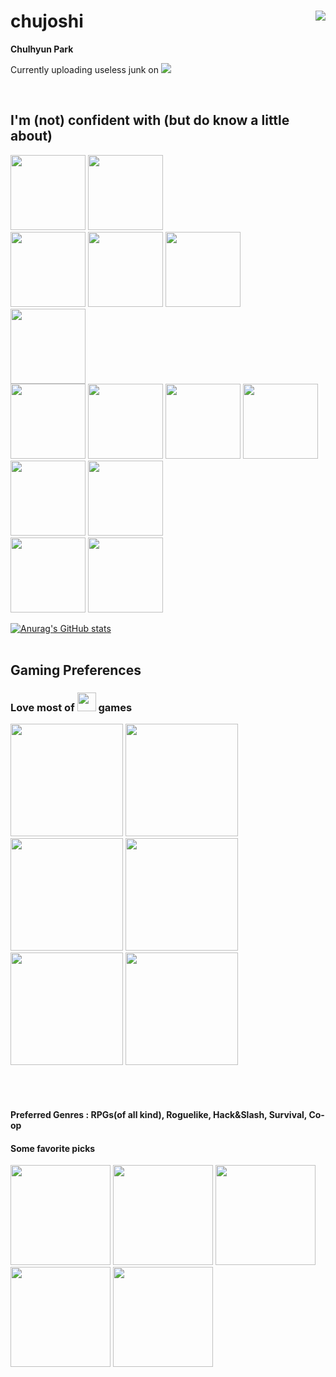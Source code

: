 # chujoshi <img src="https://user-images.githubusercontent.com/114668535/226994374-dbbfcbe3-02cb-44b2-b005-181460d0a53e.png" align="right"/>
**Chulhyun Park**

Currently uploading useless junk on <a href="https://github.com/chujoshi/blog"> <img src="https://img.shields.io/badge/chujoshi blog-informational"/> </a>

<br>

## I'm (not) confident with (but do know a little about)
<div>
	<div>
		<img src="https://cdn.jsdelivr.net/gh/devicons/devicon/icons/c/c-original.svg" height="120"/>
		<img src="https://cdn.jsdelivr.net/gh/devicons/devicon/icons/java/java-original-wordmark.svg" height="120"/>
	</div>
	<div>
		<img src="https://cdn.jsdelivr.net/gh/devicons/devicon/icons/html5/html5-original-wordmark.svg" height="120"/>
		<img src="https://cdn.jsdelivr.net/gh/devicons/devicon/icons/css3/css3-original-wordmark.svg" height="120"/>
		<img src="https://cdn.jsdelivr.net/gh/devicons/devicon/icons/markdown/markdown-original.svg" height="120"/>		
	</div>
	<div>
		<img src="https://cdn.jsdelivr.net/gh/devicons/devicon/icons/mysql/mysql-original-wordmark.svg" height="120"/>
	</div>
	<div>
		<img src="https://cdn.jsdelivr.net/gh/devicons/devicon/icons/vim/vim-original.svg" height="120"/>
		<img src="https://cdn.jsdelivr.net/gh/devicons/devicon/icons/vscode/vscode-original-wordmark.svg" height="120"/>	
		<img src="https://cdn.jsdelivr.net/gh/devicons/devicon/icons/oracle/oracle-original.svg" height="120"/>      
		<img src="https://cdn.jsdelivr.net/gh/devicons/devicon/icons/unity/unity-original-wordmark.svg" height="120"/>      
	</div>
	<div>
		<img src="https://cdn.jsdelivr.net/gh/devicons/devicon/icons/git/git-original-wordmark.svg" height="120"/>
		<img src="https://cdn.jsdelivr.net/gh/devicons/devicon/icons/github/github-original-wordmark.svg" height="120"/>
	</div>
	<div>
		<img src="https://cdn.jsdelivr.net/gh/devicons/devicon/icons/azure/azure-original-wordmark.svg" height="120"/>
		<img src="https://cdn.jsdelivr.net/gh/devicons/devicon/icons/photoshop/photoshop-plain.svg" height="120"/>
	</div>
</div>
            
          
          
          
          


[![Anurag's GitHub stats](https://github-readme-stats.vercel.app/api?username=chujoshi)](https://github.com/anuraghazra/github-readme-stats)
<br><br>

## Gaming Preferences

### Love most of <img src="https://user-images.githubusercontent.com/114668535/226988769-13e8d2e7-e946-4945-b726-a5d1c1f01997.png" height="30"/> games  
<div>
	<img src="https://user-images.githubusercontent.com/114668535/226990982-3d4e0190-bfdb-413c-b0c6-edf631c25316.gif" height="180"/>
	<img src="https://user-images.githubusercontent.com/114668535/226994264-4140ea94-f86a-43fb-aef3-d772275adb24.gif" height="180"/>
	<img src="https://user-images.githubusercontent.com/114668535/226994287-5d09e259-e50b-48e2-b959-9e429da1c570.gif" height="180"/>
	<img src="https://user-images.githubusercontent.com/114668535/226994305-385d5b89-f42c-4710-bca7-2f622d3f7204.gif" height="180"/>
	<img src="https://user-images.githubusercontent.com/114668535/226994347-a87fbe06-ca2d-4195-8648-1af7ce5b34e9.gif" height="180"/>
	<img src="https://user-images.githubusercontent.com/114668535/226994422-a940afe2-654c-4d19-b6f9-b009931d8c92.gif" height="180"/>
</div>


<br><br>
#### Preferred Genres : RPGs(of all kind), Roguelike, Hack&Slash, Survival, Co-op

#### Some favorite picks
<div>
	<img src="https://user-images.githubusercontent.com/114668535/226982542-d25e6dc8-4c23-42df-b7f9-978a73658e8a.png" height="160"/>
	<img src="https://user-images.githubusercontent.com/114668535/226980915-ee4d3c1c-d996-4250-aa79-fb1bab0955ed.png" height="160"/>
	<img src="https://user-images.githubusercontent.com/114668535/226982113-6a70556d-737b-423c-bb41-fd3591a8b17a.jpg" height="160"/>
	<img src="https://user-images.githubusercontent.com/114668535/226983420-0b309ba3-bc6d-41ec-8022-3a5e9c4acab2.png" height="160"/>
	<img src="https://user-images.githubusercontent.com/114668535/226983491-479add58-de25-44e6-b2d2-e240086fb905.png" height="160"/>
</div>





<!--
**chujoshi/chujoshi** is a ✨ _special_ ✨ repository because its `README.md` (this file) appears on your GitHub profile.

Here are some ideas to get you started:

- 🔭 I’m currently working on ...
- 🌱 I’m currently learning ...
- 👯 I’m looking to collaborate on ...
- 🤔 I’m looking for help with ...
- 💬 Ask me about ...
- 📫 How to reach me: ...
- 😄 Pronouns: ...
- ⚡ Fun fact: ...
-->

